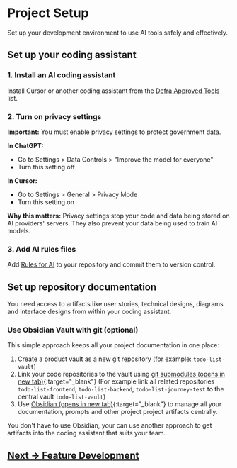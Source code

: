 # Project Setup

Set up your development environment to use AI tools safely and effectively.

## Set up your coding assistant

### 1. Install an AI coding assistant

Install Cursor or another coding assistant from the [Defra Approved Tools](../appendix/defra-approved-tools.md) list.

### 2. Turn on privacy settings

**Important:** You must enable privacy settings to protect government data.

**In ChatGPT:**
- Go to Settings > Data Controls > "Improve the model for everyone"
- Turn this setting off

**In Cursor:**
- Go to Settings > General > Privacy Mode
- Turn this setting on

**Why this matters:** Privacy settings stop your code and data being stored on AI providers' servers. They also prevent your data being used to train AI models.

### 3. Add AI rules files

Add [Rules for AI](../../pages/appendix/rules-for-ai) to your repository and commit them to version control.

## Set up repository documentation

You need access to artifacts like user stories, technical designs, diagrams and interface designs from within your coding assistant.

### Use Obsidian Vault with git (optional)

This simple approach keeps all your project documentation in one place:

1. Create a product vault as a new git repository (for example: `todo-list-vault`)
2. Link your code repositories to the vault using [git submodules (opens in new tab)](https://git-scm.com/book/en/v2/Git-Tools-Submodules){:target="_blank"}
(For example link all related repositories `todo-list-frontend`, `todo-list-backend`, `todo-list-journey-test` to the central vault `todo-list-vault`)
3. Use [Obsidian (opens in new tab)](https://obsidian.md/){:target="_blank"} to manage all your documentation, prompts and other project project artifacts centrally.

You don't have to use Obsidian, your can use another approach to get artifacts into the coding assistant that suits your team.

## [Next -> Feature Development](../feature-development)